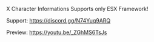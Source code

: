X Character Informations
Supports only ESX Framework!

Support:
https://discord.gg/N74Yuq9ARQ

Preview: 
https://youtu.be/_ZGhMS6TsJs

